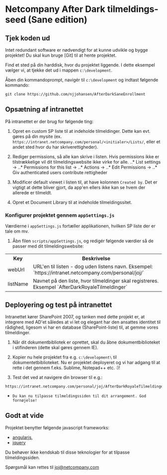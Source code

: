 # Netcompany After Dark tilmeldings-seed (Sane edition)

## Tjek koden ud
Intet redundant software er nødvendigt for at kunne udvikle og bygge projektet! Du skal kun bruge [Git] til at hente projektet. 

[1]: http://git-scm.com/downloads           "Git"

Find et sted på din harddisk, hvor du projektet liggende. I dette eksempel vælger vi, at tjekke det ud i mappen `c:\development`.

Åben din kommandoprompt, navigér til `c:\development` og indtast følgende kommando:

```
git clone https://github.com/njjohansen/AfterDarkSaneEnrollment
```

## Opsætning af intranettet

På intranettet er der brug for følgende ting:

1.    Opret en custom SP liste til at indeholde tilmeldinger. Dette kan evt. gøres på din mysite (ex. `https://intranet.netcompany.com/personal/<initialer>/Lists/`, eller et andet sted hvor du har skriverettigheder). 

2.    Rediger permissions, så alle kan skrive i listen. Hvis permissions ikke er tilstrækkelige vil dit tilmeldingswebsite ikke virke for alle. 
..* List settings -> 
..* Permissions for this list -> 
..* Actions -> 
..* Edit Permissions -> 
..* Giv authenticated users contribute rettigheder

3.    Modificer default viewet i listen til, at have kolonnen `Created by`. Det er vigtigt at dette bliver gjort, da app'en ellers ikke kan se hvem der allerede er tilmeldt.

4.    Opret et Document Library til at indeholde tilmeldingssitet.

### Konfigurer projektet gennem `appSettings.js`

 Værdierne i `appSettings.js` fortæller applikationen, hvilken SP liste der er tale om mv.

1.    Åbn filen `scripts/appSettings.js`, og redigér følgende værdier så de passer med dit tilmeldingswebsite:
 
 <table>
  <tr>
    <th>Key</th><th>Beskrivelse</th>
  </tr>
  <tr>
    <td>webUrl</td>
    <td>
      URL'en til listen - dog uden listens navn. 
      Eksempel: `https://intranet.netcompany.com/personal/joj/`
    </td>
  </tr>
  <tr>
    <td>listName</td>
    <td>
      Navnet på den liste, hvor tilmeldinger skal registreres. 
      Eksempel `AfterDarkRoyaleTilmeldinger`
    </td>
  </tr>
</table>  

## Deployering og test på intranettet

Intranettet kører SharePoint 2007, og tanken med dette projekt er, at integrere med AD'et således at vi let og elegant har den ansattes identitet til rådighed, ligesom vi har en database (SharePoint-liste) til, at gemme vores tilmeldinger. 

1.    Når dit dokumentbibliotek er oprettet, skal du åbne dokumentbiblioteket i stifinderen (dette skal gøres gennem IE).

2.    Kopier nu hele projektet fra e.g. `c:\development\` til dokumentetbiblioteket. Nu er projektet deployeret og vi har adgang til at rette i det gennem f.eks. Sublime, Notepad++ etc. :)! 

3.    Test det ved at navigere din browser til e.g.:
      
```
https://intranet.netcompany.com/personal/joj/AfterDarkRoyaleTilmeldinger/index.html
```

*     Du kan nu tilpasse tilmeldingssiden til dit arrangement. God fornøjelse!

## Godt at vide

Projektet benytter følgende javascript frameworks:
  * [angularjs](http://angularjs.org/),
  * [jquery](http://jquery.com/)

Du behøver ikke kendskab til disse teknologier for at tilpasse tilmeldingssiden.

Spørgsmål kan rettes til joj@netcompany.com
